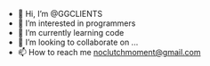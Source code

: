 - 👋 Hi, I’m @GGCLIENTS
- 👀 I’m interested in programmers 
- 🌱 I’m currently learning code
- 💞️ I’m looking to collaborate on ...
- 📫 How to reach me noclutchmoment@gmail.com

<!---
GGCLIENTS/GGCLIENTS is a ✨ special ✨ repository because its `README.md` (this file) appears on your GitHub profile.
You can click the Preview link to take a look at your changes.
--->
